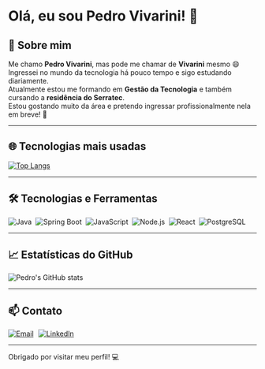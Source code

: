 # Olá, eu sou Pedro Vivarini! 👋

## 🚀 Sobre mim

Me chamo **Pedro Vivarini**, mas pode me chamar de **Vivarini** mesmo 😄  
Ingressei no mundo da tecnologia há pouco tempo e sigo estudando diariamente.  
Atualmente estou me formando em **Gestão da Tecnologia** e também cursando a **residência do Serratec**.  
Estou gostando muito da área e pretendo ingressar profissionalmente nela em breve! 🚀

---

## 🌐 Tecnologias mais usadas

[![Top Langs](https://github-readme-stats.vercel.app/api/top-langs/?username=PedroVivarini&langs_count=10&layout=compact&theme=darcula)](https://github.com/anuraghazra/github-readme-stats)

---

## 🛠️ Tecnologias e Ferramentas

<div style="display: flex; flex-wrap: wrap; gap: 8px; align-items: center;">
  <img src="https://img.shields.io/badge/Java-ED8B00?style=for-the-badge&logo=java&logoColor=white" alt="Java"/>
  <img src="https://img.shields.io/badge/Spring%20Boot-6DB33F?style=for-the-badge&logo=spring-boot&logoColor=white" alt="Spring Boot"/>
  <img src="https://img.shields.io/badge/JavaScript-323330?style=for-the-badge&logo=javascript&logoColor=F7DF1E" alt="JavaScript"/>
  <img src="https://img.shields.io/badge/Node.js-43853D?style=for-the-badge&logo=node.js&logoColor=white" alt="Node.js"/>
  <img src="https://img.shields.io/badge/React-20232A?style=for-the-badge&logo=react&logoColor=61DAFB" alt="React"/>
  <img src="https://img.shields.io/badge/PostgreSQL-316192?style=for-the-badge&logo=postgresql&logoColor=white" alt="PostgreSQL"/>
</div>

---

## 📈 Estatísticas do GitHub

![Pedro's GitHub stats](https://github-readme-stats.vercel.app/api?username=PedroVivarini&show_icons=true&theme=darcula)

---

## 📫 Contato

<div style="display: flex; align-items: center; gap: 10px;">
  <a href="mailto:pedrohenriquevivarini@gmail.com">
    <img src="https://img.shields.io/badge/Email-D14836?style=for-the-badge&logo=gmail&logoColor=white" alt="Email"/>
  </a>
  <a href="https://www.linkedin.com/in/pedrovivarini">
    <img src="https://img.shields.io/badge/LinkedIn-0077B5?style=for-the-badge&logo=linkedin&logoColor=white" alt="LinkedIn"/>
  </a>
</div>

---

Obrigado por visitar meu perfil! 💻
